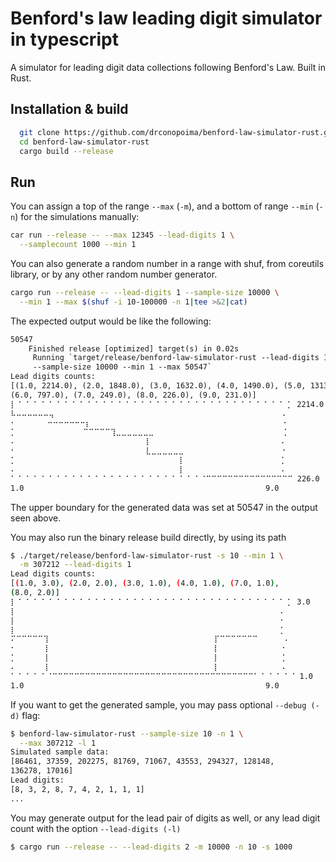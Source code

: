 # Benford's law leading digit simulator in typescript

A simulator for leading digit data collections following Benford's Law. Built in Rust.

## Installation & build

```sh
  git clone https://github.com/drconopoima/benford-law-simulator-rust.git
  cd benford-law-simulator-rust
  cargo build --release
```

## Run

You can assign a top of the range `--max` (`-m`), and a bottom of range `--min` (`-n`) for the simulations manually:

```sh
car run --release -- --max 12345 --lead-digits 1 \
  --samplecount 1000 --min 1
```

You can also generate a random number in a range with shuf, from coreutils library, or by any other random number generator.

```sh
cargo run --release -- --lead-digits 1 --sample-size 10000 \
  --min 1 --max $(shuf -i 10-100000 -n 1|tee >&2|cat)
```

The expected output would be like the following:

```txt
50547
    Finished release [optimized] target(s) in 0.02s
     Running `target/release/benford-law-simulator-rust --lead-digits 1
     --sample-size 10000 --min 1 --max 50547`
Lead digits counts:
[(1.0, 2214.0), (2.0, 1848.0), (3.0, 1632.0), (4.0, 1490.0), (5.0, 1313.0),
(6.0, 797.0), (7.0, 249.0), (8.0, 226.0), (9.0, 231.0)]
⡇⠈ ⠁⠈ ⠁⠈ ⠁⠈ ⠁⠈ ⠁⠈ ⠁⠈ ⠁⠈ ⠁⠈ ⠁⠈ ⠁⠈ ⠁⠈ ⠁⠈ ⠁⠈ ⠁⠈ ⠁⠈ ⠁⠈ ⠁⠈ ⡁ 2214.0
⠧⠤⠤⠤⠤⠤⠤⢤                                                   ⠄
⠂       ⠒⠒⠒⠒⠒⠒⠒⡆                                           ⠂
⡁               ⠉⠉⠉⠉⠉⢹⣀⣀⣀⣀⣀⣀⣀                             ⡁
⠄                             ⡇                             ⠄
⠂                             ⣇⣀⣀⣀⣀⣀⣀                      ⠂
⡁                                    ⢸                      ⡁
⠄                                    ⢸                      ⠄
⠁⠈ ⠁⠈ ⠁⠈ ⠁⠈ ⠁⠈ ⠁⠈ ⠁⠈ ⠁⠈ ⠁⠈ ⠁⠈ ⠁⠈ ⠁⠈ ⠁⠈⠉⠉⠉⠉⠉⠉⠉⠉⠉⠉⠉⠉⠉⠉⠉⠉ 226.0
1.0                                                      9.0
```

The upper boundary for the generated data was set at 50547 in the output seen above.

You may also run the binary release build directly, by using its path

```sh
$ ./target/release/benford-law-simulator-rust -s 10 --min 1 \
  -m 307212 --lead-digits 1
Lead digits counts:
[(1.0, 3.0), (2.0, 2.0), (3.0, 1.0), (4.0, 1.0), (7.0, 1.0),
(8.0, 2.0)]
⡇⠈ ⠁⠈ ⠁⠈ ⠁⠈ ⠁⠈ ⠁⠈ ⠁⠈ ⠁⠈ ⠁⠈ ⠁⠈ ⠁⠈ ⠁⠈ ⠁⠈ ⠁⠈ ⠁⠈ ⠁⠈ ⠁⠈ ⠁⠈ ⡁ 3.0
⡇                                                           ⠄
⡇                                                           ⠂
⡇                                                           ⡁
⠍⠉⠉⠉⠉⠉⢹                                     ⡏⠉⠉⠉⠉⠉⠉⠉      ⠄
⠂      ⢸                                     ⡇              ⠂
⡁      ⢸                                     ⡇              ⡁
⠄      ⢸                                     ⡇              ⠄
⠁⠈ ⠁⠈ ⠁⠈⠉⠉⠉⠉⠉⠉⠉⠉⠉⠉⠉⠉⠉⠉⠉⠉⠉⠉⠉⠉⠉⠉⠉⠉⠉⠉⠉⠉⠉⠉⠉⠉⠉⠉⠉⠉⠉⠁⠈ ⠁⠈ ⠁⠈ 1.0
1.0                                                      9.0
```

If you want to get the generated sample, you may pass optional `--debug (-d)` flag:

```sh
$ benford-law-simulator-rust --sample-size 10 -n 1 \
  --max 307212 -l 1
Simulated sample data:
[86461, 37359, 202275, 81769, 71067, 43553, 294327, 128148,
136278, 17016]
Lead digits:
[8, 3, 2, 8, 7, 4, 2, 1, 1, 1]
...
```

You may generate output for the lead pair of digits as well, or any lead digit count with the option `--lead-digits (-l)`

```sh
$ cargo run --release -- --lead-digits 2 -m 10000 -n 10 -s 1000
```
